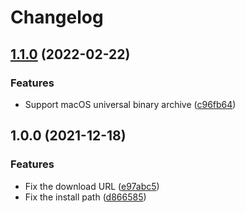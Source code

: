 # Changelog

## [1.1.0](https://www.github.com/ganta/asdf-kubectl-kots/compare/v1.0.0...v1.1.0) (2022-02-22)


### Features

* Support macOS universal binary archive ([c96fb64](https://www.github.com/ganta/asdf-kubectl-kots/commit/c96fb641bdf3ab5548e6a7b59240fc4330ba8869))

## 1.0.0 (2021-12-18)


### Features

* Fix the download URL ([e97abc5](https://www.github.com/ganta/asdf-kubectl-kots/commit/e97abc5fcfd7ae2d576c3645e302e7bb8981ad5c))
* Fix the install path ([d866585](https://www.github.com/ganta/asdf-kubectl-kots/commit/d86658519bb2e34ae3e6be2e895b93dbfec3ab9e))
